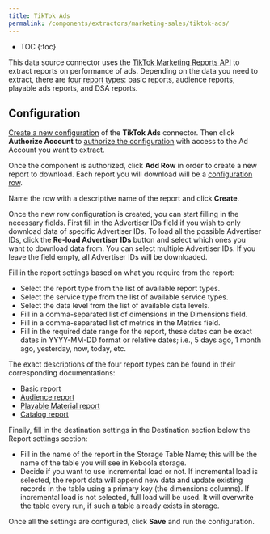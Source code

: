 ```yaml
---
title: TikTok Ads
permalink: /components/extractors/marketing-sales/tiktok-ads/
---
```


* TOC
{:toc}

This data source connector uses the [TikTok Marketing Reports API](https://ads.tiktok.com/marketing_api/docs?id=1740302665828417) to extract 
reports on performance of ads. Depending on the data you need to extract, 
there are [four report types](https://ads.tiktok.com/marketing_api/docs?id=1738864835805186): basic reports, audience reports, playable ads reports, and DSA reports.

## Configuration
[Create a new configuration](/components/#creating-component-configuration) of the **TikTok Ads** connector.
Then click **Authorize Account** to [authorize the configuration](/components/#authorization) with access to the Ad Account you want to extract.

Once the component is authorized, click **Add Row** in order to create a new report to download. Each report you will download will be a [configuration row](https://help.keboola.com/components/#configuration-rows).

Name the row with a descriptive name of the report and click **Create**.

Once the new row configuration is created, you can start filling in the necessary fields. 
First fill in the Advertiser IDs field if you wish to only download data of specific Advertiser IDs. To load all the possible Advertiser IDs, click the **Re-load Advertiser IDs** button
and select which ones you want to download data from. You can select multiple Advertiser IDs. If you leave the field empty, all Advertiser IDs will be downloaded.

Fill in the report settings based on what you require from the report:
* Select the report type from the list of available report types.
* Select the service type from the list of available service types.
* Select the data level from the list of available data levels.
* Fill in a comma-separated list of dimensions in the Dimensions field.
* Fill in a comma-separated list of metrics in the Metrics field.
* Fill in the required date range for the report, these dates can be exact dates in YYYY-MM-DD format or relative dates; i.e., 5 days ago, 1 month ago, yesterday, now, today, etc.

The exact descriptions of the four report types can be found in their corresponding documentations:
* [Basic report](https://ads.tiktok.com/marketing_api/docs?id=1738864915188737)
* [Audience report](https://ads.tiktok.com/marketing_api/docs?id=1738864928947201)
* [Playable Material report](https://ads.tiktok.com/marketing_api/docs?id=1738864940608513)
* [Catalog report](https://ads.tiktok.com/marketing_api/docs?id=1738864960144385)

Finally, fill in the destination settings in the Destination section below the Report settings section:
* Fill in the name of the report in the Storage Table Name; this will be the name of the table you will see in Keboola storage.
* Decide if you want to use incremental load or not. If incremental load is selected, the report data will append new data and update existing records in the table using a primary key (the dimensions columns).
If incremental load is not selected, full load will be used. It will overwrite the table every run, if such a table already exists in storage.

Once all the settings are configured, click **Save** and run the configuration.

